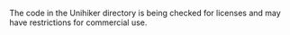 The code in the Unihiker directory is being checked for licenses and may have restrictions for commercial use.